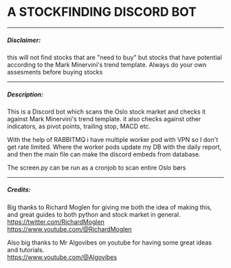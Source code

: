 # A STOCKFINDING DISCORD BOT
--------------------------
##### Disclaimer:
this will not find stocks that are "need to buy" but stocks that have potential according to the Mark Minervini's trend template. Always do your own assesments before buying stocks 

----------
##### Description:

This is a Discord bot which scans the Oslo stock market and checks it against Mark Minervini's trend template. it also checks against other indicators, as pivot points, trailing stop, MACD etc.

With the help of RABBITMQ i have multiple worker pod with VPN so I don't get rate limited. Where the worker pods update my DB with the daily report, and then the main file can make the discord embeds from database.

The screen.py can be run as a cronjob to scan entire Oslo børs

--------
##### Credits:  
Big thanks to Richard Moglen for giving me both the idea of making this, and great guides to both python and stock market in general.
https://twitter.com/RichardMoglen  
https://www.youtube.com/@RichardMoglen

Also big thanks to Mr Algovibes on youtube for having some great ideas and tutorials.  
https://www.youtube.com/@Algovibes